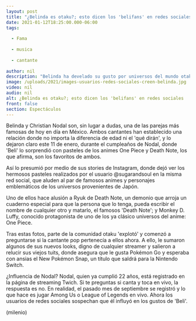 ```yaml
---
layout: post
title: "¿Belinda es otaku?; esto dicen los 'belifans' en redes sociales"
date: 2021-01-12T18:25:00.000-06:00
tags:
  
  - Fama
  
  - musica
  
  - cantante
  
author: nil
description: "Belinda ha develado su gusto por universos del mundo otaku como One Piece, Death Note y Pokémon, por lo que ya levanta sospechas en redes sociales de ser otaku. "
image: /uploads/2021/images-usuarios-redes-sociales-creen-belinda.jpg
video: nil
audio: nil
alt: ¿Belinda es otaku?; esto dicen los 'belifans' en redes sociales
front: false
section: Espectáculos
---
```


Belinda y Christian Nodal son, sin lugar a dudas, una de las parejas más famosas de hoy en día en México. Ambos cantantes han establecido una relación donde no importa la diferencia de edad ni el 'qué dirán', y lo dejaron claro este 11 de enero, durante el cumpleaños de Nodal, donde 'Beli' lo sorprendió con pasteles de los animes One Piece y Death Note, los que afirma, son los favoritos de ambos. 

Así lo presumió por medio de sus stories de Instagram, donde dejó ver los hermosos pasteles realizados por el usuario @sugarandsoul en la misma red social, que aluden al par de famosos animes y personajes emblemáticos de los universos provenientes de Japón. 

Uno de ellos hace alusión a Ryuk de Death Note, un demonio que arroja un cuaderno especial para que la persona que lo tenga, pueda escribir el nombre de cualquier otro y matarlo, el famosos 'Death Note'; y Monkey D. Luffy, conocido protagonista de uno de los ya clásico universos del anime: One Piece. 

Tras estas fotos, parte de la comunidad otaku 'explotó' y comenzó a preguntarse si la cantante pop pertenecía a ellos ahora. A ello, le sumaron algunos de sus nuevos looks, digno de cualquier streamer y salieron a relucir sus viejos tuits, donde asegura que le gusta Pokémon Go y esperaba con ansias el New Pokémon Snap, un título que saldrá para la Nintendo Switch. 

¿Influencia de Nodal? Nodal, quien ya cumplió 22 años, está registrado en la página de streaming Twich. Si te preguntas si canta y toca en vivo, la respuesta es no. En realidad, el pasado mes de septiembre se registró y lo que hace es jugar Among Us o League of Legends en vivo. Ahora los usuarios de redes sociales sospechan que él influyó en los gustos de 'Beli'. 

(milenio)